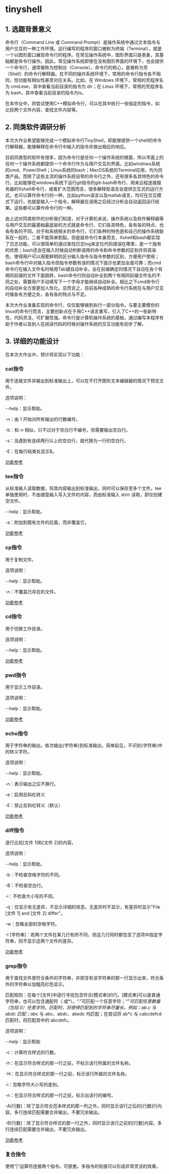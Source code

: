 # tinyshell
## 1. 选题背景意义
命令行（Command Line 或 Command Prompt）是操作系统中通过文本指令与用户交互的一种工作环境。运行编写的程序的窗口被称为终端（Terminal），就是一个以图形窗口展现命令行的程序。在常见操作系统中，图形界面只是表象，其基础都是命令行操作。因此，常见操作系统即使在没有图形界面的环境下，也会提供一个命令行，通常被称为控制台（Console）。命令行的核心，是被称为壳（Shell）的命令行解释器。在不同的操作系统环境下，常用的命令行指令各不相同，但功能有相似性甚至对应关系。比如，在 Windows 环境下，常用的壳程序名为 cmd.exe，其中查看当前目录的指令为 dir；在 Linux 环境下，常用的壳程序名为 bash，其中查看当前目录的指令为ls。 

在本作业中，将尝试使用C++模拟命令行，可以在其中执行一些指定的指令，如比较两个文件内容、查找文件内容等。

## 2. 同类软件调研分析
本次大作业希望能够完成一个模拟命令行TinyShell，即能够提供一个shell的命令行解释器，能够解释在命令行中输入的指令并做出相应的响应。

目前同类型的软件有很多，因为命令行是任何一个操作系统的根基，所以市面上的任何一个操作系统都提供一个命令行作为与用户交互的界面。比如windows系统的cmd、PowerShell；Linux系统的bash；MacOS系统的Terminal应用，均为同类产品。而除了这些主流的操作系统自带的命令行之外，还有很多各具特色的命令行，比如能够在windows系统下运行git指令的gib bash命令行、用来远程连接服务器的Xshell命令行，或者扩大范围而言，很多解释型语言会提供交互式的运行方式，也可以算作命令行的一种，比如python语言以及matlab语言，均可在交互模式下运行，也就是输入一个指令，解释器在调用之后经过分析会自动返回运行结果。这些都可以算作命令行的一种。

由上述对同类软件的分析我们知道，对于计算机来说，操作系统以及软件解释器等与用户交互的最基础最底层的方式就是命令行，它们各具特色，各有各的特点，也各有各的不同。对于和系统相关的命令行，它们各种的特色是和自己的操作系统联系在一起的，二者不能简单割裂。但是就命令行本身而言，Xshell和bash都实现了日志功能，可以很简单的通过查找日志log来定位代码错误在哪里，是一个独有的优势；bash还会在输入时候自动判断调用的命令和命令参数的区别并将其染色，使得用户可以用更鲜明的区分输入指令与指令参数的区别，方便用户使用；bash命令行中对输入指令但指令参数有误的情况下提示也更加全面可靠；而cmd命令行在输入文件名时候用Tab键自动补全，会在前缀确定的情况下自动在各个有相同前缀的文件下面跳转，bash命令行则自动补全到两个有相同前缀文件名的不同之处，需要用户手动填写下一个字母才能继续自动补全。相比之下cmd命令行的自动补全方案更加人性化。总而言之，目前各种成熟的命令行系统在与用户交互时候各有方便之处，各有各的特点与不足。

本次大作业准备实现的命令行，仅仅能够做到执行一部分指令。与要主要模仿的linux的命令行而言，主要创新点在于用C++语言重写，引入了C++的一些新特性，代码灵活，可扩展性强。命令行是计算机操作系统的基础，通过编写本程序有助于作者以及别人在阅读代码的时候对操作系统的交互功能有初步了解。

## 3. 详细的功能设计
在本次大作业中，预计将实现以下功能：
### cat指令
用于连接文件并输出到标准输出上，可以在不打开图形文本编辑器的情况下预览文件。

选项说明：

--help：显示帮助。 

-n：由 1 开始对所有输出的行数编号。

-b：和-n 相似，只不过对于空白行不编号，但需要输出空白行。

-s：当遇到有连续两行以上的空白行，就代换为一行的空白行。

-E：在每行结束处显示$。

[功能参考](https://www.man7.org/linux/man-pages/man1/cat.1.html)

### tee指令
从标准输入读取数据，将其内容输出到标准输出，同时可以保存至多个文件。tee 单独使用时，不由键盘输入写入文件的内容，而由标准输入 strin 读取，即仅创建空文件。

--help：显示帮助。

-a：附加到既有文件的后面，而非覆盖它。

[功能参考](https://www.man7.org/linux/man-pages/man1/tee.1.html)

### cp指令
用于复制文件。

选项说明：

--help：显示帮助。

-n：不覆盖已存在的文件。

[功能参考](https://www.man7.org/linux/man-pages/man1/cp.1.html)

### cd指令
用于切换工作目录。

选项说明：

--help：显示帮助。

[功能参考](https://www.man7.org/linux/man-pages/man1/cd.1p.html)

### pwd指令
用于显示工作目录。

选项说明：

--help：显示帮助。

[功能参考](https://www.man7.org/linux/man-pages/man1/pwd.1.html)

### echo指令
用于字符串的输出。依次输出{字符串}到标准输出。简单起见，不识别{字符串}中的转义字符。

选项说明：

--help：显示帮助。 

-n：表示输出之后不换行。

-e：启用反斜杠转义

-E：禁止反斜杠转义（默认）

[功能参考](https://www.man7.org/linux/man-pages/man1/echo.1.html)

### diff指令
逐行比较[文件 1]和[文件 2]的内容。

选项说明：

--help：显示帮助。

-b：不检查空格字符的不同。

-B：不检查空白行。

-i：不检查大小写的不同。

-q：仅显示有无差异，不显示详细的信息。无差异时不显示，有差异时显示"File [文件 1] and [文件 2] differ"。 

-w：忽略全部的空格字符。

-I [字符串]：若两个文件在某几行有所不同，但这几行同时都包含了选项中指定字符串，则不显示这两个文件的差异。

[功能参考](https://www.man7.org/linux/man-pages/man1/diff.1.html)

### grep指令

用于查找文件里符合条件的字符串，并把含有该字符串的那一行显示出来，符合条件的字符串以加粗亮红色显示。

匹配规则：在每个[文件]中逐行寻找包含符合[模式串]的行。[模式串]可以是普通字符串，也可以包含通配符（.或*）。“.”可匹配一个任意字符；“*”可匹配任意数量（包括 0）任意字符。匹配时，将使得匹配到的字符串尽量长。例如：ab.c 与 abdc 匹配；ab*c 与 abc、abdc、abedc 均匹配；在尝试将 ab*c 与 cabcdefcd 匹配时，将匹配其中的 abcdefc。

选项说明：

--help：显示帮助

-c：计算符合样式的行数。

-h：在显示符合样式的那一行之前，不标示该行所属的文件名称。

-H：在显示符合样式的那一行之前，标示该行所属的文件名称。

-i：忽略字符大小写的差别。

-n：在显示符合样式的那一行之前，标示出该行的编号。

-A[行数]：除了显示符合范本样式的那一列之外，同时显示该行之后的[行数]行内容。多行连续匹配需要合并输出，不要冗余输出。

-B[行数]：除了显示符合样式的那一行之外，同时显示该行之前的[行数]内容。多行连续匹配需要合并输出，不要冗余输出。

[功能参考](https://www.man7.org/linux/man-pages/man1/grep.1.html)

### 复合指令
使用"|"运算符连接两个指令。可嵌套。多指令的衔接可以形成非常灵活的效果。